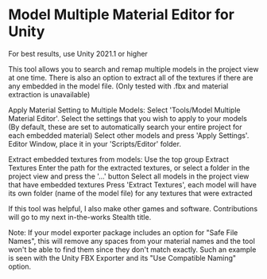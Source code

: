 # Model Multiple Material Editor for Unity

For best results, use Unity 2021.1 or higher

This tool allows you to search and remap multiple models in the project view at one time.
There is also an option to extract all of the textures if there are any embedded in the model file. (Only tested with .fbx and material extraction is unavailable)

Apply Material Setting to Multiple Models:
Select 'Tools/Model Multiple Material Editor'.
Select the settings that you wish to apply to your models
(By default, these are set to automatically search your entire project for each embedded material)
Select other models and press 'Apply Settings'.
Editor Window, place it in your 'Scripts/Editor' folder.

Extract embedded textures from models:
Use the top group Extract Textures
Enter the path for the extracted textures, or select a folder in the project view and press the '...' button
Select all models in the project view that have embedded textures
Press 'Extract Textures', each model will have its own folder (name of the model file) for any textures that were extracted

If this tool was helpful, I also make other games and software. Contributions will go to my next in-the-works Stealth title.

Note: If your model exporter package includes an option for "Safe File Names", this will remove any spaces from your material names and the tool 
won't be able to find them since they don't match exactly. 
Such an example is seen with the Unity FBX Exporter and its "Use Compatible Naming" option.